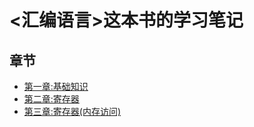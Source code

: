 # <汇编语言>这本书的学习笔记

## 章节

+ [第一章:基础知识](./chapter_01/note.md)
+ [第二章:寄存器](./chapter_02/note.md)
+ [第三章:寄存器(内存访问)](./chapter_03/note.md)
